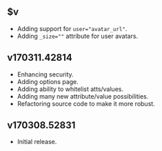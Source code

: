 ## $v

- Adding support for `user="avatar_url"`.
- Adding `_size=""` attribute for user avatars.

## v170311.42814

- Enhancing security.
- Adding options page.
- Adding ability to whitelist atts/values.
- Adding many new attribute/value possibilities.
- Refactoring source code to make it more robust.

## v170308.52831

- Initial release.
